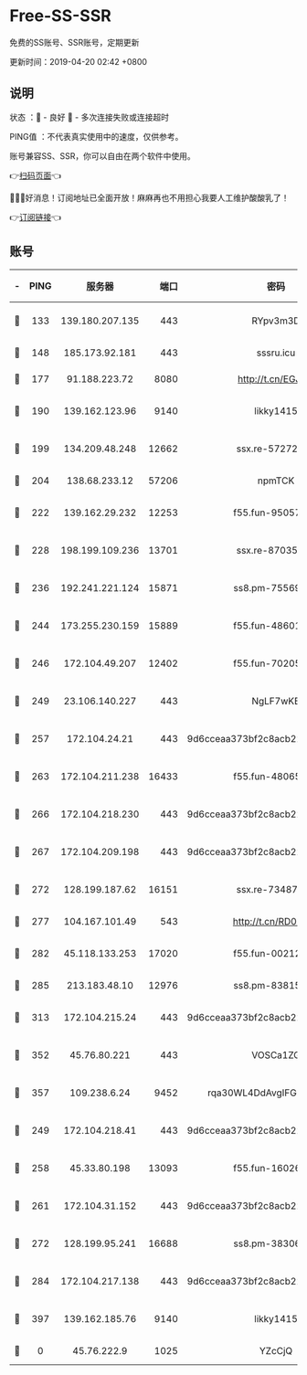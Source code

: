 # Free-SS-SSR

免费的SS账号、SSR账号，定期更新

更新时间：2019-04-20 02:42 +0800

## 说明

状态     ：🙂 - 良好 🙁 - 多次连接失败或连接超时

PING值   ：不代表真实使用中的速度，仅供参考。

账号兼容SS、SSR，你可以自由在两个软件中使用。

👉[扫码页面](https://liesauer.github.io/Free-SS-SSR/)👈

🎉🎉🎉好消息！订阅地址已全面开放！麻麻再也不用担心我要人工维护酸酸乳了！

👉[订阅链接](https://www.liesauer.net/yogurt/subscribe?ACCESS_TOKEN=DAYxR3mMaZAsaqUb)👈

## 账号

|-|PING|服务器|端口|密码|加密方式|区域|
|:----:|:----:|:-----:|-----:|:----:|:----:|:----:|
|🙂|133|139.180.207.135|443|RYpv3m3D|aes-256-cfb|JP|
|🙂|148|185.173.92.181|443|sssru.icu|rc4-md5|RU|
|🙂|177|91.188.223.72|8080|http://t.cn/EGJIyrl|rc4-md5|RU|
|🙂|190|139.162.123.96|9140|likky1415|aes-256-cfb|JP|
|🙂|199|134.209.48.248|12662|ssx.re-57272056|aes-256-cfb|US|
|🙂|204|138.68.233.12|57206|npmTCK|rc4-md5|US|
|🙂|222|139.162.29.232|12253|f55.fun-95057104|aes-256-cfb|SG|
|🙂|228|198.199.109.236|13701|ssx.re-87035242|aes-256-cfb|US|
|🙂|236|192.241.221.124|15871|ss8.pm-75569900|aes-256-cfb|US|
|🙂|244|173.255.230.159|15889|f55.fun-48601779|aes-256-cfb|US|
|🙂|246|172.104.49.207|12402|f55.fun-70205364|aes-256-cfb|SG|
|🙂|249|23.106.140.227|443|NgLF7wKB|aes-256-cfb|US|
|🙂|257|172.104.24.21|443|9d6cceaa373bf2c8acb22e60b6a58be6|aes-256-cfb|US|
|🙂|263|172.104.211.238|16433|f55.fun-48065491|aes-256-cfb|US|
|🙂|266|172.104.218.230|443|9d6cceaa373bf2c8acb22e60b6a58be6|aes-256-cfb|US|
|🙂|267|172.104.209.198|443|9d6cceaa373bf2c8acb22e60b6a58be6|aes-256-cfb|US|
|🙂|272|128.199.187.62|16151|ssx.re-73487439|aes-256-cfb|SG|
|🙂|277|104.167.101.49|543|http://t.cn/RD0D7sx|rc4-md5|CA|
|🙂|282|45.118.133.253|17020|f55.fun-00212644|aes-256-cfb|SG|
|🙂|285|213.183.48.10|12976|ss8.pm-83815121|rc4-md5|RU|
|🙂|313|172.104.215.24|443|9d6cceaa373bf2c8acb22e60b6a58be6|aes-256-cfb|US|
|🙂|352|45.76.80.221|443|VOSCa1ZG|aes-256-cfb|DE|
|🙂|357|109.238.6.24|9452|rqa30WL4DdAvgIFG6Fs3znzTa|aes-256-cfb|FR|
|🙂|249|172.104.218.41|443|9d6cceaa373bf2c8acb22e60b6a58be6|aes-256-cfb|US|
|🙂|258|45.33.80.198|13093|f55.fun-16026235|aes-256-cfb|US|
|🙂|261|172.104.31.152|443|9d6cceaa373bf2c8acb22e60b6a58be6|aes-256-cfb|US|
|🙂|272|128.199.95.241|16688|ss8.pm-38306838|aes-256-cfb|SG|
|🙂|284|172.104.217.138|443|9d6cceaa373bf2c8acb22e60b6a58be6|aes-256-cfb|US|
|🙂|397|139.162.185.76|9140|likky1415|aes-256-cfb|DE|
|🙁|0|45.76.222.9|1025|YZcCjQ|rc4-md5|JP|
